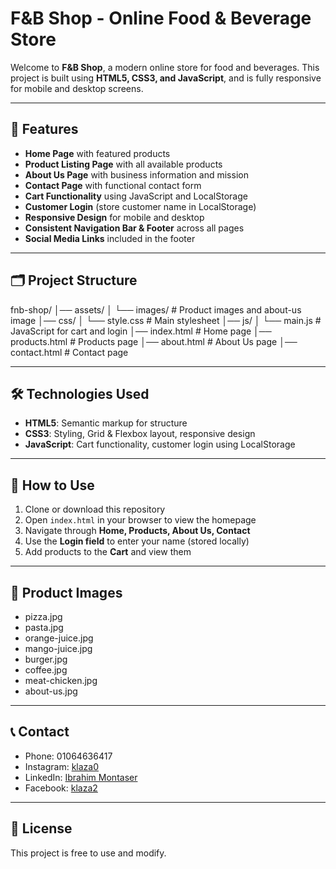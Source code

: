 # F&B Shop - Online Food & Beverage Store

Welcome to **F&B Shop**, a modern online store for food and beverages. This project is built using **HTML5, CSS3, and JavaScript**, and is fully responsive for mobile and desktop screens.

---

## 🌟 Features

- **Home Page** with featured products
- **Product Listing Page** with all available products
- **About Us Page** with business information and mission
- **Contact Page** with functional contact form
- **Cart Functionality** using JavaScript and LocalStorage
- **Customer Login** (store customer name in LocalStorage)
- **Responsive Design** for mobile and desktop
- **Consistent Navigation Bar & Footer** across all pages
- **Social Media Links** included in the footer

---

## 🗂 Project Structure

fnb-shop/
│── assets/
│ └── images/ # Product images and about-us image
│── css/
│ └── style.css # Main stylesheet
│── js/
│ └── main.js # JavaScript for cart and login
│── index.html # Home page
│── products.html # Products page
│── about.html # About Us page
│── contact.html # Contact page


---

## 🛠 Technologies Used

- **HTML5**: Semantic markup for structure
- **CSS3**: Styling, Grid & Flexbox layout, responsive design
- **JavaScript**: Cart functionality, customer login using LocalStorage

---

## 🚀 How to Use

1. Clone or download this repository
2. Open `index.html` in your browser to view the homepage
3. Navigate through **Home, Products, About Us, Contact**
4. Use the **Login field** to enter your name (stored locally)
5. Add products to the **Cart** and view them

---

## 📸 Product Images

- pizza.jpg  
- pasta.jpg  
- orange-juice.jpg  
- mango-juice.jpg  
- burger.jpg  
- coffee.jpg  
- meat-chicken.jpg  
- about-us.jpg

---

## 📞 Contact

- Phone: 01064636417  
- Instagram: [klaza0](https://www.instagram.com/klaza0/)  
- LinkedIn: [Ibrahim Montaser](https://www.linkedin.com/in/ibrahimmontaser/)  
- Facebook: [klaza2](https://www.facebook.com/klaza2)

---

## 📜 License

This project is free to use and modify.
